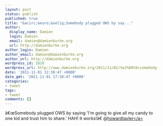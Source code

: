 ```yaml
---
layout: post
status: publish
published: true
title: "&acirc;&euro;&oelig;Somebody plugged OWS by say..."
author:
  display_name: Damien
  login: Damien
  email: damien@damienburke.org
  url: http://damienburke.org
author_login: Damien
author_email: damien@damienburke.org
author_url: http://damienburke.org
wordpress_id: 1810
wordpress_url: http://www.damienburke.org/2011/11/01/%e2%80%9csomebody-plugged-ows-by-say/
date: '2011-11-01 12:38:47 +0000'
date_gmt: '2011-11-01 17:38:47 +0000'
categories:
- tweet
tags:
- tweet
comments: []
---
```

<p>&acirc;&euro;&oelig;Somebody plugged OWS by saying 'I'm going to give all my candy to one kid and trust him to share.' HAH! It works!&acirc;&euro; @<a href="http:&#47;&#47;twitter.com&#47;howardtayler" class="aktt_username">howardtayler<&#47;a></p>
